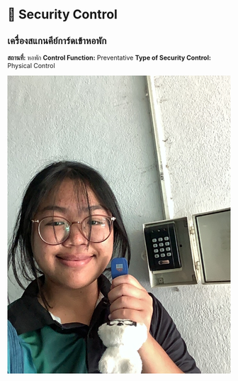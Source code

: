 # 🔗 Security Control

## เครื่องสแกนคีย์การ์ดเข้าหอพัก
**สถานที่:** หอพัก
**Control Function:** Preventative
**Type of Security Control:** Physical Control

![pic](img/SecurityControl.jpeg)
 
